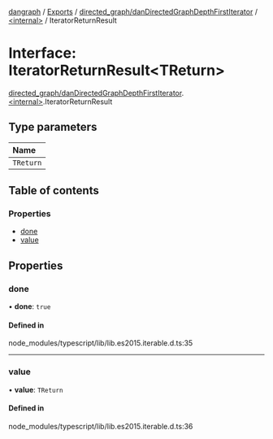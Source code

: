 [dangraph](../README.md) / [Exports](../modules.md) / [directed_graph/danDirectedGraphDepthFirstIterator](../modules/directed_graph_danDirectedGraphDepthFirstIterator.md) / [\<internal\>](../modules/directed_graph_danDirectedGraphDepthFirstIterator._internal_.md) / IteratorReturnResult

# Interface: IteratorReturnResult\<TReturn\>

[directed_graph/danDirectedGraphDepthFirstIterator](../modules/directed_graph_danDirectedGraphDepthFirstIterator.md).[\<internal\>](../modules/directed_graph_danDirectedGraphDepthFirstIterator._internal_.md).IteratorReturnResult

## Type parameters

| Name      |
| :-------- |
| `TReturn` |

## Table of contents

### Properties

- [done](directed_graph_danDirectedGraphDepthFirstIterator._internal_.IteratorReturnResult.md#done)
- [value](directed_graph_danDirectedGraphDepthFirstIterator._internal_.IteratorReturnResult.md#value)

## Properties

### done

• **done**: `true`

#### Defined in

node_modules/typescript/lib/lib.es2015.iterable.d.ts:35

---

### value

• **value**: `TReturn`

#### Defined in

node_modules/typescript/lib/lib.es2015.iterable.d.ts:36
